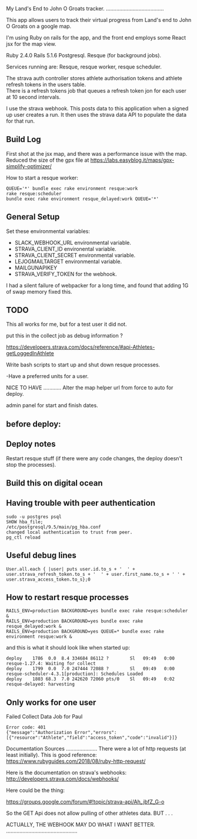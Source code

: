 My Land's End to John O Groats tracker.
.......................................

This app allows users to track their virtual progress from Land's end to John O Groats on a google map. 

I'm using Ruby on rails for the app, and the front end employs some React jsx for the map view. 

Ruby 2.4.0
Rails 5.1.6
Postgresql.
Resque (for background jobs).

Services running are:
Resque, resque worker, resque scheduler.

The strava auth controller stores athlete authorisation tokens and athlete refresh tokens in the users table.  
There is a refresh tokens job that queues a refresh token jon for each user at 10 second intervals.

I use the strava webhook.  This posts data to this application when a signed up user creates a run.  It then uses the strava data API to populate the data for that run.

Build Log
---------

First shot at the jsx map, and there was a performance issue with the map.
Reduced the size of the gpx file at https://labs.easyblog.it/maps/gpx-simplify-optimizer/

How to start a resque worker:
```
QUEUE='*' bundle exec rake environment resque:work
rake resque:scheduler
bundle exec rake environment resque_delayed:work QUEUE='*'
```

General Setup
-------------
Set these environmental variables:
- SLACK_WEBHOOK_URL environmental variable.
- STRAVA_CLIENT_ID  environental variable.
- STRAVA_CLIENT_SECRET environmental variable.
- LEJOGMAILTARGET environmental variable.
- MAILGUNAPIKEY
- STRAVA_VERIFY_TOKEN for the webhook.

I had a silent failure of webpacker for a long time, and found that adding 1G of swap memory fixed this.

TODO
----

This all works for me, but for a test user it did not.

put this in the collect job as debug information ?

https://developers.strava.com/docs/reference/#api-Athletes-getLoggedInAthlete

Write bash scripts to start up and shut down resque processes.

-Have a preferred units for a user.

NICE TO HAVE
............
Alter the map helper url from force to auto for deploy.

admin panel for start and finish dates.


before deploy:
--------------

Deploy notes
------------
Restart resque stuff  (if there were any code changes, the deploy doesn't stop the processes).

Build this on digital ocean
----------------------------

Having trouble with peer authentication
---------------------------------------
```
sudo -u postgres psql
SHOW hba_file;
/etc/postgresql/9.5/main/pg_hba.conf
changed local authentication to trust from peer.
pg_ctl reload
```

Useful debug lines
------------------
```
User.all.each { |user| puts user.id.to_s + '  ' + user.strava_refresh_token.to_s + '  ' + user.first_name.to_s + ' ' + user.strava_access_token.to_s};0
```

How to restart resque processes
-------------------------------
```
RAILS_ENV=production BACKGROUND=yes bundle exec rake resque:scheduler &
RAILS_ENV=production BACKGROUND=yes bundle exec rake resque_delayed:work &
RAILS_ENV=production BACKGROUND=yes QUEUE=* bundle exec rake environment resque:work &
```

and this is what it should look like when started up:
```
deploy    1786  0.0  8.4 334684 86112 ?        Sl   09:49   0:00 resque-1.27.4: Waiting for collect
deploy    1799  0.0  7.0 247444 72088 ?        Sl   09:49   0:00 resque-scheduler-4.3.1[production]: Schedules Loaded
deploy    1803 68.3  7.0 242620 72060 pts/0    Sl   09:49   0:02 resque-delayed: harvesting
```

Only works for one user
-----------------------

Failed Collect Data Job for Paul
```
Error code: 401
{"message":"Authorization Error","errors":[{"resource":"Athlete","field":"access_token","code":"invalid"}]}
```

Documentation Sources
.....................
There were a lot of http requests (at least initially).  This is good reference:
https://www.rubyguides.com/2018/08/ruby-http-request/

Here is the documentation on strava's webhooks:
http://developers.strava.com/docs/webhooks/


Here could be the thing:

https://groups.google.com/forum/#!topic/strava-api/Ah_jbfZ_G-o

So the GET Api does not allow pulling of other athletes data. BUT . . . 

ACTUALLY, THE WEBHOOK MAY DO WHAT I WANT BETTER.
................................................














